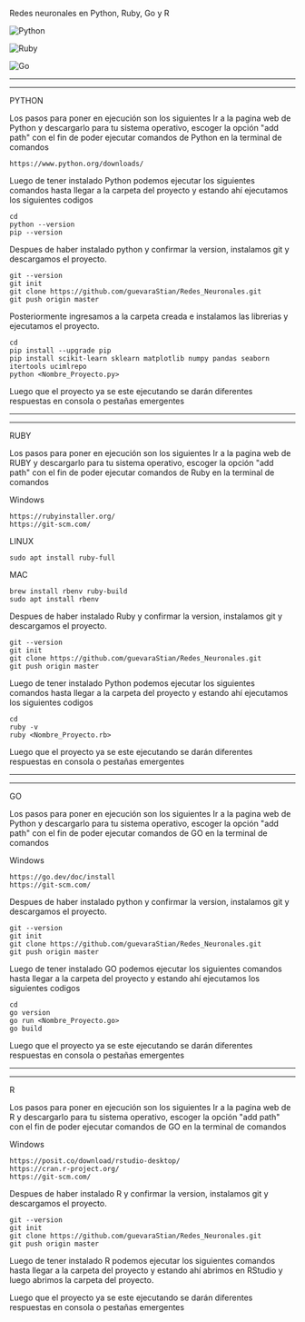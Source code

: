Redes neuronales en Python, Ruby, Go y R

![Python](https://img.shields.io/badge/python-3670A0?style=for-the-badge&logo=python&logoColor=ffdd54)

![Ruby](https://img.shields.io/badge/Ruby_on_Rails-CC0000?logo=ruby-on-rails&logoColor=white)

![Go](https://img.shields.io/badge/Go-00ADD8?logo=Go&logoColor=white&style=for-the-badge)

----------------
-----------------
PYTHON 

Los pasos para poner en ejecución son los siguientes
Ir a la pagina web de Python y descargarlo para tu sistema operativo, escoger la opción "add path" con el fin de poder ejecutar comandos de Python en la terminal de comandos

```Pagina web
https://www.python.org/downloads/
```
Luego de tener instalado Python podemos ejecutar los siguientes comandos hasta llegar a la carpeta del proyecto y estando ahí ejecutamos los siguientes codigos

```Terminal de comandos
cd
python --version
pip --version
```

Despues de haber instalado python y confirmar la version, instalamos git y descargamos el proyecto.

```Terminal de comandos
git --version
git init
git clone https://github.com/guevaraStian/Redes_Neuronales.git
git push origin master
```
Posteriormente ingresamos a la carpeta creada e instalamos las librerias y ejecutamos el proyecto.
```Terminal de comandos
cd    
pip install --upgrade pip
pip install scikit-learn sklearn matplotlib numpy pandas seaborn itertools ucimlrepo
python <Nombre_Proyecto.py>

```
Luego que el proyecto ya se este ejecutando se darán diferentes respuestas en consola o pestañas emergentes


------------------------------
-----------------------------------
RUBY

Los pasos para poner en ejecución son los siguientes
Ir a la pagina web de RUBY y descargarlo para tu sistema operativo, escoger la opción "add path" con el fin de poder ejecutar comandos de Ruby en la terminal de comandos

Windows
```Pagina web
https://rubyinstaller.org/
https://git-scm.com/
```

LINUX
```Terminal de comandos
sudo apt install ruby-full
```

MAC
```Terminal de comandos
brew install rbenv ruby-build 
sudo apt install rbenv
```

Despues de haber instalado Ruby y confirmar la version, instalamos git y descargamos el proyecto.
```Terminal de comandos
git --version
git init
git clone https://github.com/guevaraStian/Redes_Neuronales.git
git push origin master
```

Luego de tener instalado Python podemos ejecutar los siguientes comandos hasta llegar a la carpeta del proyecto y estando ahí ejecutamos los siguientes codigos

```Terminal de comandos
cd    
ruby -v
ruby <Nombre_Proyecto.rb>

```
Luego que el proyecto ya se este ejecutando se darán diferentes respuestas en consola o pestañas emergentes


--------------------------
------------------------

GO


Los pasos para poner en ejecución son los siguientes
Ir a la pagina web de Python y descargarlo para tu sistema operativo, escoger la opción "add path" con el fin de poder ejecutar comandos de GO en la terminal de comandos

Windows
```Pagina web
https://go.dev/doc/install
https://git-scm.com/
```


Despues de haber instalado python y confirmar la version, instalamos git y descargamos el proyecto.

```Terminal de comandos
git --version
git init
git clone https://github.com/guevaraStian/Redes_Neuronales.git
git push origin master
```

Luego de tener instalado GO podemos ejecutar los siguientes comandos hasta llegar a la carpeta del proyecto y estando ahí ejecutamos los siguientes codigos

```Terminal de comandos
cd    
go version 
go run <Nombre_Proyecto.go>
go build

```
Luego que el proyecto ya se este ejecutando se darán diferentes respuestas en consola o pestañas emergentes


---------------------
-------------------

R


Los pasos para poner en ejecución son los siguientes
Ir a la pagina web de R y descargarlo para tu sistema operativo, escoger la opción "add path" con el fin de poder ejecutar comandos de GO en la terminal de comandos

Windows
```Pagina web
https://posit.co/download/rstudio-desktop/
https://cran.r-project.org/
https://git-scm.com/
```

Despues de haber instalado R y confirmar la version, instalamos git y descargamos el proyecto.
```Terminal de comandos
git --version
git init
git clone https://github.com/guevaraStian/Redes_Neuronales.git
git push origin master
```

Luego de tener instalado R podemos ejecutar los siguientes comandos hasta llegar a la carpeta del proyecto y estando ahí abrimos en RStudio y luego abrimos la carpeta del proyecto.


Luego que el proyecto ya se este ejecutando se darán diferentes respuestas en consola o pestañas emergentes

